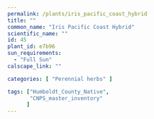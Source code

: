```yaml
---
permalink: /plants/iris_pacific_coast_hybrid
title: ""
common_name: "Iris Pacific Coast Hybrid"
scientific_name: ""
id: 45
plant_id: e7b96
sun_requirements:
  - "Full Sun"
calscape_link: ""

categories: [ "Perennial herbs" ]

tags: ["Humboldt_County_Native",
       "CNPS_master_inventory"
      ]
---
```



